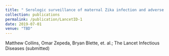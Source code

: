 ```yaml
---
title: " Serologic surveillance of maternal Zika infection and adverse fetal outcomes in a prospective cohort in León, Nicaragua during the peak of the Zika epidemic*"
collection: publications
permalink: /publication/LancetID-1
date: 2019-07-01
venue: "TBD"
---
```


Matthew Collins, Omar Zepeda, Bryan Blette, et. al.; The Lancet Infectious Diseases (submitted)
